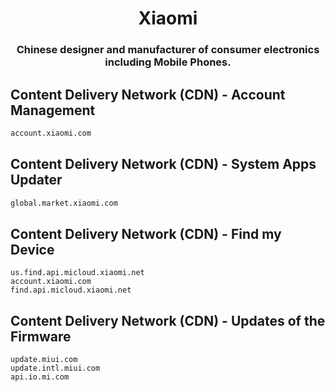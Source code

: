 <h1 align="center">Xiaomi</h1>
<h3 align="center">Chinese designer and manufacturer of consumer electronics including Mobile Phones.</h3>

## Content Delivery Network (CDN) - Account Management

```html
account.xiaomi.com
```

## Content Delivery Network (CDN) - System Apps Updater

```html
global.market.xiaomi.com
```

## Content Delivery Network (CDN) - Find my Device

```
us.find.api.micloud.xiaomi.net
account.xiaomi.com
find.api.micloud.xiaomi.net
```

## Content Delivery Network (CDN) - Updates of the Firmware

```
update.miui.com
update.intl.miui.com
api.io.mi.com
```
